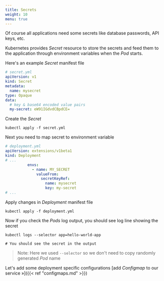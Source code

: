 ```yaml
---
title: Secrets
weight: 10
menu: true
---
```


Of course all applications need some secrets like database passwords, API keys, etc.

Kubernetes provides _Secret_ resource to store the secrets and feed them to the application through environment variables when the _Pod_ starts.

Here's an example _Secret_ manifest file

```yaml
# secret.yml
apiVersion: v1
kind: Secret
metadata:
  name: mysecret
type: Opaque
data:
  # key & base64 encoded value pairs
  my-secret: eW91IGdvdCBpdCE=

```
Create the _Secret_
```shell
kubectl apply -f secret.yml
```

Next you need to map secret to environment variable

```yaml
# deployment.yml
apiVersion: extensions/v1beta1
kind: Deployment
# ...
          envs:
            - name: MY_SECRET
              valueFrom:
                secretKeyRef:
                  name: mysecret
                  key: my-secret
# ...
```

Apply changes in _Deployment_ manifest file
```shell
kubectl apply -f deployment.yml
```

Now if you check the _Pods_ log output, you should see log line showing the secret
```shell
kubectl logs --selector app=hello-world-app

# You should see the secret in the output
```
> Note: Here we used `--selector` so we don't need to copy randomly generated _Pod_ name

Let's add some deployment specific configurations [add _Configmap_ to our service »]({{< ref "configmaps.md" >}})